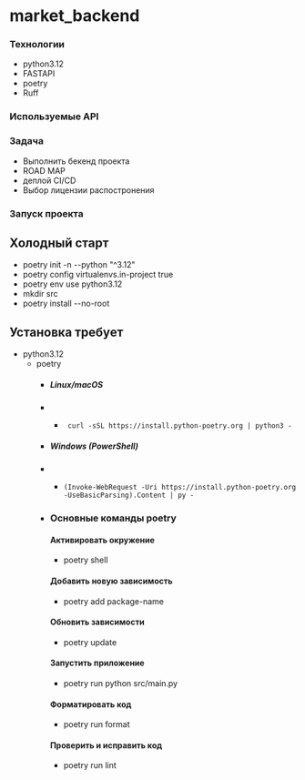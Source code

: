 # market_backend

### Технологии
- python3.12
- FASTAPI 
- poetry 
- Ruff 
### Используемые API


### Задача
- Выполнить бекенд проекта
- ROAD MAP 
- деплой CI/CD
- Выбор лицензии распостронения 


### Запуск проекта

## Холодный старт
- poetry init -n --python "^3.12"
- poetry config virtualenvs.in-project true
- poetry env use python3.12
- mkdir src
- poetry install --no-root

## Установка требует
  * python3.12
    * poetry
        * ##### Linux/macOS
        - *      curl -sSL https://install.python-poetry.org | python3 -
        * ##### Windows (PowerShell)
        - *     (Invoke-WebRequest -Uri https://install.python-poetry.org -UseBasicParsing).Content | py -
        * ### Oсновные команды poetry
          #### Активировать окружение
          - poetry shell
          #### Добавить новую зависимость
          - poetry add package-name
          #### Обновить зависимости
          - poetry update
          #### Запустить приложение
          - poetry run python src/main.py 
          #### Форматировать код
          - poetry run format
          #### Проверить и исправить код
          - poetry run lint